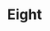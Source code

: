 ---
title: Eight
tags: ["eight", "infinity", "balance", "cycle", "symmetry", "eternity", "universe"]
icon: eight
svg: '<svg xmlns="http://www.w3.org/2000/svg" width="24" height="24" fill="none" viewBox="0 0 24 24" stroke-width="1.5" stroke-linecap="round" stroke-linejoin="round" stroke="currentColor"><path d="M11.875 12S15 12.625 15 14.5 13.6 17 11.875 17c-1.726 0-3.125-.625-3.125-2.5s3.125-2.5 3.125-2.5m0 0S15 11.375 15 9.5 13.6 7 11.875 7c-1.726 0-3.125.625-3.125 2.5s3.125 2.5 3.125 2.5"/></svg>'
---